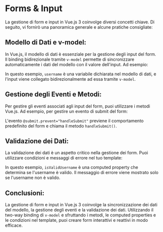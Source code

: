 # Forms & Input

La gestione di form e input in Vue.js 3 coinvolge diversi concetti chiave. 
Di seguito, vi fornirò una panoramica generale e alcune pratiche consigliate:

## Modello di Dati e v-model:

In Vue.js, il modello di dati è essenziale per la gestione degli input del form. Il binding bidirezionale tramite `v-model` permette di sincronizzare automaticamente i dati del modello con il valore dell'input. Ad esempio:


In questo esempio, `username` è una variabile dichiarata nel modello di dati, e l'input viene collegato bidirezionalmente ad essa tramite `v-model`.

## Gestione degli Eventi e Metodi:

Per gestire gli eventi associati agli input del form, puoi utilizzare i metodi Vue.js. Ad esempio, per gestire un evento di submit del form:




L'evento `@submit.prevent="handleSubmit"` previene il comportamento predefinito del form e chiama il metodo `handleSubmit()`.

## Validazione dei Dati:

La validazione dei dati è un aspetto critico nella gestione dei form. Puoi utilizzare condizioni e messaggi di errore nel tuo template:


In questo esempio, `isValidUsername` è una computed property che determina se l'username è valido. Il messaggio di errore viene mostrato solo se l'username non è valido.

## Conclusioni:

La gestione di form e input in Vue.js 3 coinvolge la sincronizzazione dei dati del modello, la gestione degli eventi e la validazione dei dati. Utilizzando il two-way binding di `v-model` e sfruttando i metodi, le computed properties e le condizioni nel template, puoi creare form interattivi e reattivi in modo efficace.
